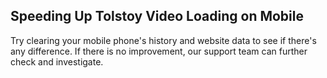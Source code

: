 ## Speeding Up Tolstoy Video Loading on Mobile

Try clearing your mobile phone's history and website data to see if there's any difference. If there is no improvement, our support team can further check and investigate.